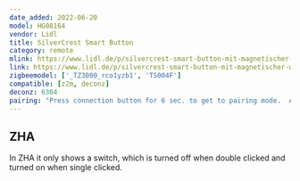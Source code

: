```yaml
---
date_added: 2022-06-20
model: HG08164
vendor: Lidl 
title: SilverCrest Smart Button 
category: remote
mlink: https://www.lidl.de/p/silvercrest-smart-button-mit-magnetischer-wandhalterung-zigbee-smart-home/p100339621
link: https://www.lidl.de/p/silvercrest-smart-button-mit-magnetischer-wandhalterung-zigbee-smart-home/p100339621
zigbeemodel: ['_TZ3000_rco1yzb1', 'TS004F']
compatible: [z2m, deconz]
deconz: 6304
pairing: "Press connection button for 6 sec. to get to pairing mode.  A LED at the front indicates pairing mode by blinking white."
---
```


## ZHA
In ZHA it only shows a switch, which is turned off when double clicked and turned on when single clicked. 
